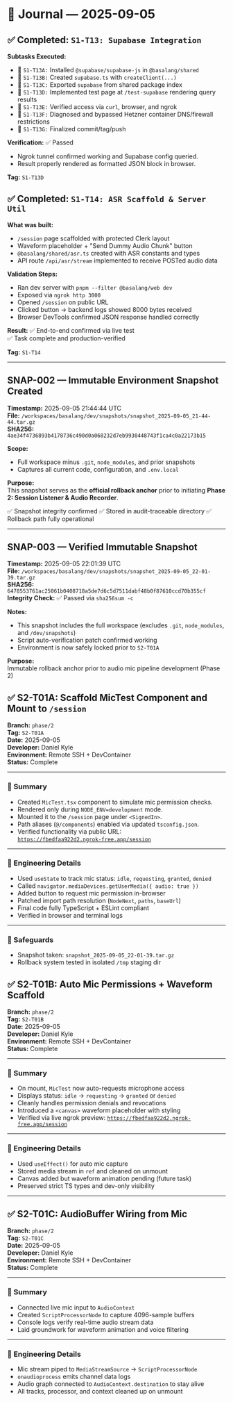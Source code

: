 # 📅 Journal — 2025-09-05

## ✅ Completed: `S1-T13: Supabase Integration`

**Subtasks Executed:**

- 🔹 `S1-T13A:` Installed `@supabase/supabase-js` in `@basalang/shared`
- 🔹 `S1-T13B:` Created `supabase.ts` with `createClient(...)`
- 🔹 `S1-T13C:` Exported `supabase` from shared package index
- 🔹 `S1-T13D:` Implemented test page at `/test-supabase` rendering query results
- 🔹 `S1-T13E:` Verified access via `curl`, browser, and ngrok
- 🔹 `S1-T13F:` Diagnosed and bypassed Hetzner container DNS/firewall restrictions
- 🔹 `S1-T13G:` Finalized commit/tag/push

**Verification:** ✅ Passed
- Ngrok tunnel confirmed working and Supabase config queried.
- Result properly rendered as formatted JSON block in browser.

**Tag:** `S1-T13D`

## ✅ Completed: `S1-T14: ASR Scaffold & Server Util`

**What was built:**
- `/session` page scaffolded with protected Clerk layout
- Waveform placeholder + "Send Dummy Audio Chunk" button
- `@basalang/shared/asr.ts` created with ASR constants and types
- API route `/api/asr/stream` implemented to receive POSTed audio data

**Validation Steps:**
- Ran dev server with `pnpm --filter @basalang/web dev`
- Exposed via `ngrok http 3000`
- Opened `/session` on public URL
- Clicked button → backend logs showed 8000 bytes received
- Browser DevTools confirmed JSON response handled correctly

**Result:**
✅ End-to-end confirmed via live test  
✅ Task complete and production-verified

**Tag:** `S1-T14`

---

## SNAP-002 — Immutable Environment Snapshot Created

**Timestamp:** 2025-09-05 21:44:44 UTC  
**File:** `/workspaces/basalang/dev/snapshots/snapshot_2025-09-05_21-44-44.tar.gz`  
**SHA256:** `4ae34f4736893b4178736c490d0a068232d7eb9930448743f1ca4c0a22173b15`

**Scope:**
- Full workspace minus `.git`, `node_modules`, and prior snapshots
- Captures all current code, configuration, and `.env.local`

**Purpose:**  
This snapshot serves as the **official rollback anchor** prior to initiating **Phase 2: Session Listener & Audio Recorder**.

✅ Snapshot integrity confirmed
✅ Stored in audit-traceable directory
✅ Rollback path fully operational

---

## SNAP-003 — Verified Immutable Snapshot

**Timestamp:** 2025-09-05 22:01:39 UTC  
**File:** `/workspaces/basalang/dev/snapshots/snapshot_2025-09-05_22-01-39.tar.gz`  
**SHA256:** `6478553761ac25061b0408718a5de7d6c5d7511dabf48b0f87610ccd70b355cf`  
**Integrity Check:** ✅ Passed via `sha256sum -c`

**Notes:**
- This snapshot includes the full workspace (excludes `.git`, `node_modules`, and `/dev/snapshots`)
- Script auto-verification patch confirmed working
- Environment is now safely locked prior to `S2-T01A`

**Purpose:**  
Immutable rollback anchor prior to audio mic pipeline development (Phase 2)

## ✅ S2-T01A: Scaffold MicTest Component and Mount to `/session`

**Branch:** `phase/2`  
**Tag:** `S2-T01A`  
**Date:** 2025-09-05  
**Developer:** Daniel Kyle  
**Environment:** Remote SSH + DevContainer  
**Status:** Complete

---

### 📌 Summary

- Created `MicTest.tsx` component to simulate mic permission checks.
- Rendered only during `NODE_ENV=development` mode.
- Mounted it to the `/session` page under `<SignedIn>`.
- Path aliases (`@/components`) enabled via updated `tsconfig.json`.
- Verified functionality via public URL:  
  [`https://fbedfaa922d2.ngrok-free.app/session`](https://fbedfaa922d2.ngrok-free.app/session)

---

### 🔧 Engineering Details

- Used `useState` to track mic status: `idle`, `requesting`, `granted`, `denied`
- Called `navigator.mediaDevices.getUserMedia({ audio: true })`
- Added button to request mic permission in-browser
- Patched import path resolution (`NodeNext`, `paths`, `baseUrl`)
- Final code fully TypeScript + ESLint compliant
- Verified in browser and terminal logs

---

### 🔐 Safeguards

- Snapshot taken: `snapshot_2025-09-05_22-01-39.tar.gz`
- Rollback system tested in isolated `/tmp` staging dir

## ✅ S2-T01B: Auto Mic Permissions + Waveform Scaffold

**Branch:** `phase/2`  
**Tag:** `S2-T01B`  
**Date:** 2025-09-05  
**Developer:** Daniel Kyle  
**Environment:** Remote SSH + DevContainer  
**Status:** Complete

---

### 📌 Summary

- On mount, `MicTest` now auto-requests microphone access
- Displays status: `idle` → `requesting` → `granted` or `denied`
- Cleanly handles permission denials and revocations
- Introduced a `<canvas>` waveform placeholder with styling
- Verified via live ngrok preview:
  [`https://fbedfaa922d2.ngrok-free.app/session`](https://fbedfaa922d2.ngrok-free.app/session)

---

### 🔧 Engineering Details

- Used `useEffect()` for auto mic capture
- Stored media stream in `ref` and cleaned on unmount
- Canvas added but waveform animation pending (future task)
- Preserved strict TS types and dev-only visibility

---

## ✅ S2-T01C: AudioBuffer Wiring from Mic

**Branch:** `phase/2`  
**Tag:** `S2-T01C`  
**Date:** 2025-09-05  
**Developer:** Daniel Kyle  
**Environment:** Remote SSH + DevContainer  
**Status:** Complete

---

### 📌 Summary

- Connected live mic input to `AudioContext`
- Created `ScriptProcessorNode` to capture 4096-sample buffers
- Console logs verify real-time audio stream data
- Laid groundwork for waveform animation and voice filtering

---

### 🔧 Engineering Details

- Mic stream piped to `MediaStreamSource` → `ScriptProcessorNode`
- `onaudioprocess` emits channel data logs
- Audio graph connected to `AudioContext.destination` to stay alive
- All tracks, processor, and context cleaned up on unmount

